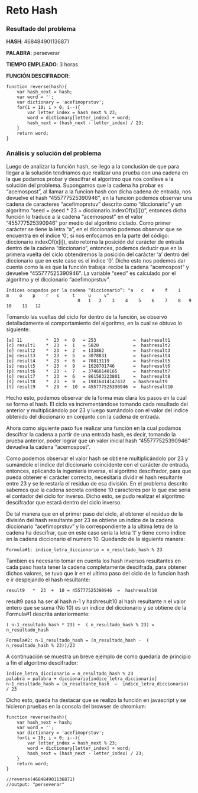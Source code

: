 # Reto Hash

### Resultado del problema

**HASH**: 468484901136871

**PALABRA**: perseverar

**TIEMPO EMPLEADO**: 3 horas

**FUNCIÓN DESCIFRADOR**:

```
function reverse(hash){
    var hash_next = hash;
    var word = '';
    var dictionary = 'acefimoprstuv';
    for(i = 10; i > 0; i--){
        var letter_index = hash_next % 23;
        word = dictionary[letter_index] + word;
        hash_next = (hash_next - letter_index) / 23;
    }
    return word;
}
```

### Análisis y solución del problema

Luego de analizar la función hash, se llego a la conclusión de que para llegar a la solución tendríamos que realizar una prueba con una cadena en la que podamos probar y descifrar el algoritmo que nos conlleve a la solución del problema. Supongamos que la cadena ha probar es “acemospost”, al llamar a la funcion hash con dicha cadena de entrada, nos devuelve el hash “455777525390946”, en la función podemos observar una cadena de caracteres “acefimoprstuv” descrito como “diccionario” y un algoritmo “seed = (seed * 23 + diccionario.indexOf(x[i]))”, entonces dicha función lo traduce a la cadena “acemospost” en el valor “455777525390946” por medio del algoritmo ciclado. Como primer carácter se tiene la letra “a”, en el diccionario podemos observar que se encuentra en el indice ‘0’, si nos enfocamos en la parte del código: diccionario.indexOf(x[i]), esto retorna la posición del carácter de entrada dentro de la cadena “diccionario”, entonces, podemos deducir que en la primera vuelta del ciclo obtendremos la posición del carácter ‘a’ dentro del diccionario que en este caso es el indice ‘0’. Dicho esto nos podemos dar cuenta como la es que la función trabaja: recibe la cadena “acemospost” y devuelve “455777525390946”. La variable “seed” es calculado por el algoritmo y el diccionario “acefimoprstuv”. 
```
Indices ocupados por la cadena “diccionario”: "a   c   e    f    i    m    o    p    r   s     t     u     v"
					       0   1   2    3    4    5    6    7    8   9     10    11   12
```
Tomando las vueltas del ciclo for dentro de la función, se observó detalladamente el comportamiento del algoritmo, en la cual se obtuvo lo siguiente:
```
[a] 11         *  23  +  0   = 253              =  hashresult1
[c] result1    *  23  +  1   = 5820             =  hashresult2
[e] result2    *  23  +  2   = 133862           =  hashresult3
[m] result3    *  23  +  5   = 3078831          =  hashresult4
[o] result4    *  23  +  6   = 70813119         =  hashresult5
[s] result5    *  23  +  9   = 1628701746       =  hashresult6
[p] result6    *  23  +  7   = 37460140165      =  hashresult7
[o] result7    *  23  +  6   = 861583223801     =  hashresult8
[s] result8    *  23  +  9   = 19816414147432   = hashresult9
[t] result9    *  23  +  10  = 455777525390946  =  hashresult10
```
Hecho esto, podemos observar de la forma mas clara los pasos en la cual se formo el hash. El ciclo va incrementándose tomando cada resultado del anterior y multiplicándolo por 23 y luego sumándolo con el valor del indice obtenido del diccionario en conjunto con la cadena de entrada.

Ahora como siguiente paso fue realizar una función en la cual podamos descifrar la cadena a partir de una entrada hash, es decir, tomando la prueba anterior, poder lograr que un valor inicial hash “455777525390946” devuelva la cadena “acemospost”. 

Como podemos observar el valor hash se obtiene multiplicándolo por 23 y sumándole el indice del diccionario coincidente con el carácter de entrada, entonces, aplicando la ingeniería inversa, el algoritmo descifrador, para que pueda obtener el carácter correcto, necesitaría dividir el hash resultante entre 23 y se le restaría el residuo de esa división. En el problema descrito sabemos que la cadena secreta contiene 10 caracteres por lo que ese seria el contador del ciclo for inverso. Dicho esto, se pudo realizar el algoritmo descifrador que estará dentro del ciclo inverso.


De tal manera que en el primer paso del ciclo, al obtener el residuo de la división del hash resultante por 23 se obtiene un indice de la cadena  diccionario “acefimoprstuv” y lo correspondiente a la ultima letra de la cadena ha descifrar, que en este caso seria la letra ‘t’ y tiene como indice en la cadena diccionario el numero 10. Quedando de la siguiente manera:
```
Formula#1: indice_letra_diccionario = n_resultado_hash % 23
```
Tambien es necesario tomar en cuenta los hash inversos resultantes en cada paso hasta tener la cadena completamente descifrada, para obtener dichos valores, se tuvo que ir en el ultimo paso del ciclo de la funcion hash e ir despejando el hash resultante:
```
result9   *  23  +  10 = 455777525390946  =  hashresult10
```
result9 pasa ha ser al hash n-1 y hashresult10 al hash resultante n
el valor entero que se suma (No 10)  es un indice del diccionario y se obtiene de la Formula#1 descrita anteriormente:
```
( n-1_resultado_hash * 23) +  ( n_resultado_hash % 23) =  n_resultado_hash

Formula#2: n-1_resultado_hash = (n_resultado_hash -  ( n_resultado_hash % 23))/23
```
A continuación se muestra un breve ejemplo de como quedaría de principio a fin el algoritmo descifrador:
```
indice_letra_diccionario = n_resultado_hash % 23
palabra = palabra + diccionario[indice_letra_diccionario]
n-1_resultado_hash = (n_resultante_hash  –  indice_letra_diccionario) / 23 
```
Dicho esto, queda ha destacar que se realizo la función en javascript y se hicieron pruebas en la consola del browser de chromium:

```
function reverse(hash){
    var hash_next = hash;
    var word = '';
    var dictionary = 'acefimoprstuv';
    for(i = 10; i > 0; i--){
        var letter_index = hash_next % 23;
        word = dictionary[letter_index] + word;
        hash_next = (hash_next - letter_index) / 23;
    }
    return word;
}

//reverse(468484901136871)
//output: "perseverar"
```
